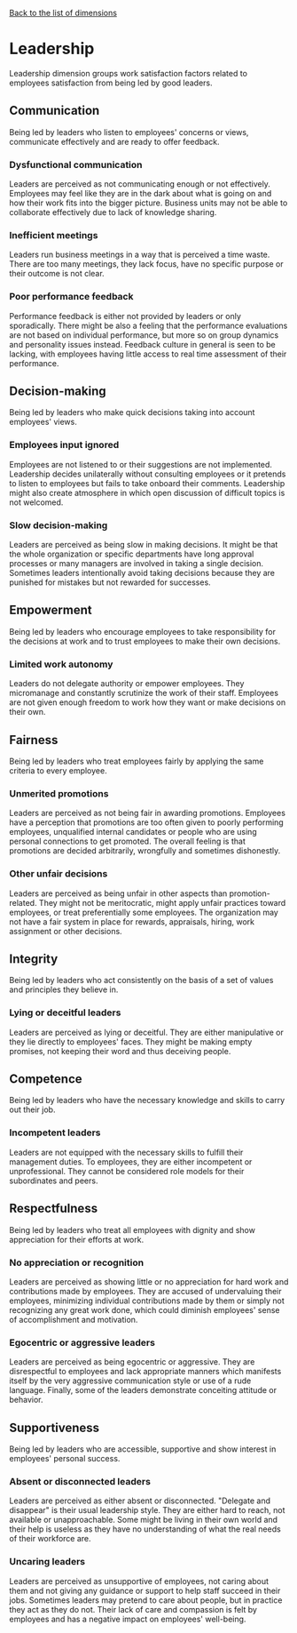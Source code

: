 [Back to the list of dimensions](../taxonomy.md)

# Leadership

Leadership dimension groups work satisfaction factors related to employees satisfaction from being led by good leaders.



## Communication
Being led by leaders who listen to employees' concerns or views, communicate effectively and are ready to offer feedback.


### Dysfunctional communication
Leaders are perceived as not communicating enough or not effectively. Employees may feel like they are in the dark about what is going on and how their work fits into the bigger picture. Business units may not be able to collaborate effectively due to lack of knowledge sharing.


### Inefficient meetings
Leaders run business meetings in a way that is perceived  a time waste. There are too many meetings, they lack focus, have no specific purpose or their outcome is not clear.


### Poor performance feedback
Performance feedback is either not provided by leaders or only sporadically. There might be also a feeling that the performance evaluations are not based on individual performance, but more so on group dynamics and personality issues instead. Feedback culture in general is seen to be lacking, with employees having little access to real time assessment of their performance.



## Decision-making
Being led by leaders who make quick decisions taking into account employees' views.


### Employees input ignored
Employees are not listened to or their suggestions are not implemented. Leadership decides unilaterally without consulting employees or it pretends to listen to employees but fails to take onboard their comments. Leadership might also create atmosphere in which open discussion of difficult topics is not welcomed.


### Slow decision-making
Leaders are perceived as being slow in making decisions. It might be that the whole organization or specific departments have long approval processes or many managers are involved in taking a single decision. Sometimes leaders intentionally avoid taking decisions because they are punished for mistakes but not rewarded for successes.



## Empowerment
Being led by leaders who encourage employees to take responsibility for the decisions at work and to trust employees to make their own decisions.


### Limited work autonomy
Leaders do not delegate authority or empower employees. They micromanage and constantly scrutinize the work of their staff. Employees are not given enough freedom to work how they want or make decisions on their own.



## Fairness
Being led by leaders who treat employees fairly by applying the same criteria to every employee.


### Unmerited promotions
Leaders are perceived as not being fair in awarding promotions. Employees have a perception that promotions are too often given to poorly performing employees, unqualified internal candidates or people who are using personal connections to get promoted. The overall feeling is that promotions are decided arbitrarily, wrongfully and sometimes dishonestly.


### Other unfair decisions
Leaders are perceived as being unfair in other aspects than promotion-related. They might not be meritocratic, might apply unfair practices toward employees, or treat preferentially some employees. The organization may not have a fair system in place for rewards, appraisals, hiring, work assignment or other decisions.



## Integrity
Being led by leaders who act consistently on the basis of a set of values and principles they believe in.


### Lying or deceitful leaders
Leaders are perceived as lying or deceitful. They are either manipulative or they lie directly to employees' faces. They might be making empty promises, not keeping their word and thus deceiving people.



## Competence
Being led by leaders who have the necessary knowledge and skills to carry out their job.


### Incompetent leaders
Leaders are not equipped with the necessary skills to fulfill their management duties. To employees, they are either incompetent or unprofessional. They cannot be considered role models for their subordinates and peers.



## Respectfulness
Being led by leaders who treat all employees with dignity and show appreciation for their efforts at work.


### No appreciation or recognition
Leaders are perceived as showing little or no appreciation for hard work and contributions made by employees. They are accused of undervaluing their employees, minimizing individual contributions made 
by them or simply not recognizing any great work done, which could diminish employees' sense of accomplishment and motivation.


### Egocentric or aggressive leaders
Leaders are perceived as being egocentric or aggressive. They are disrespectful to employees and lack appropriate manners which manifests itself by the very aggressive communication style or use of a rude language. Finally, some of the leaders demonstrate conceiting attitude or behavior.



## Supportiveness
Being led by leaders who are accessible, supportive and show interest in employees' personal success.


### Absent or disconnected leaders
Leaders are perceived as either absent or disconnected. "Delegate and disappear" is their usual leadership style. They are either hard to reach, not available or unapproachable. Some might be living in their own world and their help is useless as they have no understanding of what the real needs of their workforce are.


### Uncaring leaders
Leaders are perceived as unsupportive of employees, not caring about them and not giving any guidance or support to help staff succeed in their jobs. Sometimes leaders may pretend to care about people, but in practice they act as they do not. Their lack of care and compassion is felt by employees and has a negative impact on employees' well-being.
